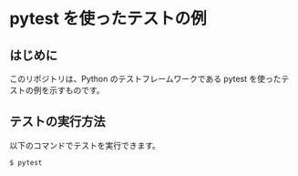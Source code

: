 # pytest を使ったテストの例

## はじめに

このリポジトリは、Python のテストフレームワークである pytest を使ったテストの例を示すものです。

## テストの実行方法

以下のコマンドでテストを実行できます。

```bash
$ pytest
```
